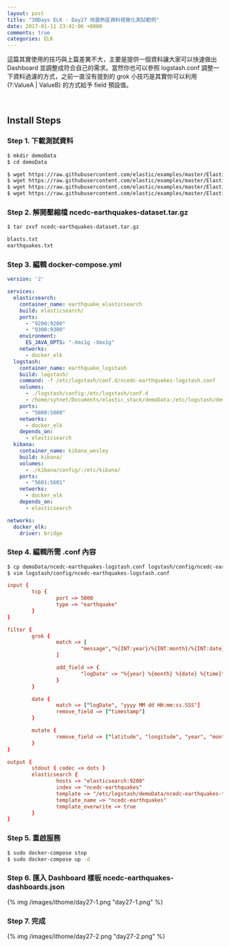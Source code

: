 ```yaml
---
layout: post
title: "30Days ELK - Day27 地震熱區資料視覺化測試範例"
date: 2017-01-11 23:42:06 +0800
comments: true
categories: ELK
---
```


這篇其實使用的技巧與上篇差異不大，主要是提供一個資料讓大家可以快速做出 Dashboard 並調整成符合自己的需求。當然你也可以參照 logstash.conf 調整一下資料過濾的方式，之前一直沒有提到的 grok 小技巧是其實你可以利用 (?:ValueA | ValueB) 的方式給予 field 預設值。
<!--more-->
<br>

## Install Steps

### Step 1. 下載測試資料
```bash
$ mkdir demoData
$ cd demoData

$ wget https://raw.githubusercontent.com/elastic/examples/master/ElasticStack_earthquakes/ncedc-earthquakes-dataset.tar.gz
$ wget https://raw.githubusercontent.com/elastic/examples/master/ElasticStack_earthquakes/ncedc-earthquakes-logstash.conf
$ wget https://raw.githubusercontent.com/elastic/examples/master/ElasticStack_earthquakes/ncedc-earthquakes-template.json
$ wget https://raw.githubusercontent.com/elastic/examples/master/ElasticStack_earthquakes/ncedc-earthquakes-dashboards.json
```

### Step 2. 解開壓縮檔 ncedc-earthquakes-dataset.tar.gz
```bash
$ tar zxvf ncedc-earthquakes-dataset.tar.gz

blasts.txt
earthquakes.txt
```

### Step 3. 編輯 docker-compose.yml
```yml
version: '2'

services:
  elasticsearch:
    container_name: earthquake_elasticsearch
    build: elasticsearch/
    ports:
      - "9200:9200"
      - "9300:9300"
    environment:
      ES_JAVA_OPTS: "-Xms1g -Xmx1g"
    networks:
      - docker_elk
  logstash:
    container_name: earthquake_logstash
    build: logstash/
    command: -f /etc/logstash/conf.d/ncedc-earthquakes-logstash.conf
    volumes:
      - ./logstash/config:/etc/logstash/conf.d
      - /home/sytnet/Documents/elastic_stack/demoData:/etc/logstash/demoData
    ports:
      - "5000:5000"
    networks:
      - docker_elk
    depends_on:
      - elasticsearch
  kibana:
    container_name: kibana_wesley
    build: kibana/
    volumes:
      - ./kibana/config/:/etc/kibana/
    ports:
      - "5601:5601"
    networks:
      - docker_elk
    depends_on:
      - elasticsearch

networks:
  docker_elk:
    driver: bridge
```

### Step 4. 編輯所需 .conf 內容
```bash
$ cp demoData/ncedc-earthquakes-logstash.conf logstash/config/ncedc-earthquakes-logstash.conf
$ vim logstash/config/ncedc-earthquakes-logstash.conf
```

```toml
input {
        tcp {
                port => 5000
                type => "earthquake"
        }
}

filter {
        grok {
                match => [
                        "message","%{INT:year}/%{INT:month}/%{INT:date} %{TIME:time},(?:%{DATA:latitudei:float}|-),(?:%{DATA:longitude:float}|-),(?:%{DATA:depth:float}|-),(?:%{DATA:mag:float}|-),(?:%{WORD:magType}|-),(?:%{DATA:nat}|-),(?:%{DATA:gap:float}|-),(?:%{DATA:dmin:float}|-),(?:%{DATA:rms:float}|-),(?:%{WORD:source}|-),(?:%{WORD:event_id}|-)"
                ]

                add_field => {
                        "logDate" => "%{year} %{month} %{date} %{time}"
                }
        }

        date {
                match => ["logDate", "yyyy MM dd HH:mm:ss.SSS"]
                remove_field => ["timestamp"]
        }

        mutate {
                remove_field => ["latitude", "longitude", "year", "month", "date"]
        }
}

output {
        stdout { codec => dots }
        elasticsearch {
                hosts => "elasticsearch:9200"
                index => "ncedc-earthquakes"
                template => "/etc/logstash/demoData/ncedc-earthquakes-template.json"
                template_name => "ncedc-earthquakes"
                template_overwrite => true
        }
}
```

### Step 5. 重啟服務
```bash
$ sudo docker-compose stop
$ sudo docker-compose up -d
```

### Step 6. 匯入 Dashboard 樣板 ncedc-earthquakes-dashboards.json
{% img /images/ithome/day27-1.png "day27-1.png" %}

### Step 7. 完成
{% img /images/ithome/day27-2.png "day27-2.png" %}

